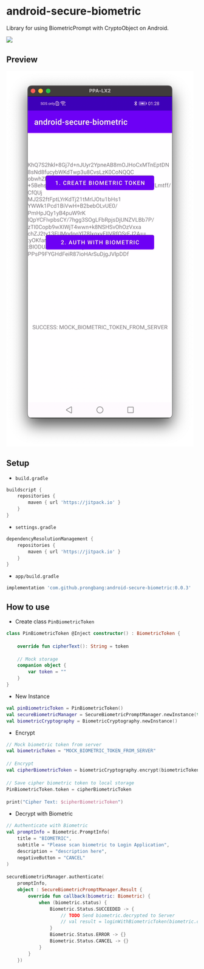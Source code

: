 # android-secure-biometric

Library for using BiometricPrompt with CryptoObject on Android.

[![](https://jitpack.io/v/prongbang/android-secure-biometric.svg)](https://jitpack.io/#prongbang/android-secure-biometric)

## Preview

![img.png](screenshot/img.png)

## Setup

- `build.gradle`

```groovy
buildscript {
    repositories {
        maven { url 'https://jitpack.io' }
    }
}
```

- `settings.gradle`

```groovy
dependencyResolutionManagement {
    repositories {
        maven { url 'https://jitpack.io' }
    }
}
```

- `app/build.gradle`

```groovy
implementation 'com.github.prongbang:android-secure-biometric:0.0.3'
```

## How to use

- Create class `PinBiometricToken`

```kotlin
class PinBiometricToken @Inject constructor() : BiometricToken {

    override fun cipherText(): String = token

    // Mock storage 
    companion object {
        var token = ""
    }
}
```

- New Instance

```kotlin
val pinBiometricToken = PinBiometricToken()
val secureBiometricManager = SecureBiometricPromptManager.newInstance(this, pinBiometricToken)
val biometricCryptography = BiometricCryptography.newInstance()
```

- Encrypt

```kotlin
// Mock biometric token from server
val biometricToken = "MOCK_BIOMETRIC_TOKEN_FROM_SERVER"

// Encrypt
val cipherBiometricToken = biometricCryptography.encrypt(biometricToken)

// Save cipher biometric token to local storage
PinBiometricToken.token = cipherBiometricToken

print("Cipher Text: $cipherBiometricToken")
```

- Decrypt with Biometric

```kotlin
// Authenticate with Biometric
val promptInfo = Biometric.PromptInfo(
    title = "BIOMETRIC",
    subtitle = "Please scan biometric to Login Application",
    description = "description here",
    negativeButton = "CANCEL"
)

secureBiometricManager.authenticate(
    promptInfo,
    object : SecureBiometricPromptManager.Result {
        override fun callback(biometric: Biometric) {
            when (biometric.status) {
                Biometric.Status.SUCCEEDED -> {
                    // TODO Send biometric.decrypted to Server
                    // val result = loginWithBiometricToken(biometric.decrypted)
                }
                Biometric.Status.ERROR -> {}
                Biometric.Status.CANCEL -> {}
            }
        }
    })
```